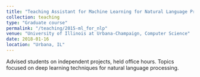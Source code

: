 ```yaml
---
title: "Teaching Assistant for Machine Learning for Natural Language Processing"
collection: teaching
type: "Graduate course"
permalink: "/teaching/2015-ml_for_nlp"
venue: "University of Illinois at Urbana-Champaign, Computer Science"
date: 2018-01-16
location: "Urbana, IL"
---
```


Advised students on independent projects, held office hours. Topics focused on deep learning techniques for natural language processing.



